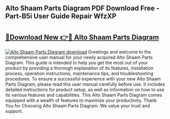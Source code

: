 ## Alto Shaam Parts Diagram PDF Download Free - Part-B5i User Guide Repair WfzXP

# <h2><a href="http://dfi589.blite.top/?on=Alto+Shaam+Parts+Diagram">🔗Download New 👉🔴 Alto Shaam Parts Diagram</a></h2>

[![Alto Shaam Parts Diagram download](https://i.imgur.com/lujVjoI.png)](http://dfi589.blite.top/?on=Alto+Shaam+Parts+Diagram)
Greetings and welcome to the comprehensive user manual for your newly acquired Alto Shaam Parts Diagram. This guide is intended to help you get the most out of your product by providing a thorough explanation of its features, installation process, operation instructions, maintenance tips, and troubleshooting procedures. To ensure a successful experience with your new Alto Shaam Parts Diagram, please read this user manual carefully before use. It includes detailed instructions for product setup, as well as information on how to use its various features and capabilities. This Alto Shaam Parts Diagram comes equipped with a wealth of features to maximize your productivity. Thank You for Choosing Alto Shaam Parts Diagram. We value your trust and support.

